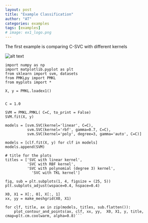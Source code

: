 ```yaml
---
layout: post
title: "Example Classification"
author: "AT"
categories: examples
tags: [examples]
# image: ex1_logo.png
---
```

 
 The first example is comparing C-SVC with different kernels 

![alt text](https://github.com/Talitsky/v1/tree/gh-pages/assets/img/ex1.png "Example Classification")

```
import numpy as np
import matplotlib.pyplot as plt
from sklearn import svm, datasets
from PMKLpy import PMKL
from myplots import *

X, y = PMKL.loadex1()


C = 1.0 

SVM = PMKL.PMKL( C=C, to_print = False) 
SVM.fit(X, y) 

models = [svm.SVC(kernel='linear', C=C), 
          svm.SVC(kernel='rbf', gamma=0.7, C=C),
          svm.SVC(kernel='poly', degree=3, gamma='auto', C=C)]

models = [clf.fit(X, y) for clf in models]
models.append(SVM)

# title for the plots
titles = ['SVC with linear kernel', 
          'SVC with RBF kernel',
          'SVC with polynomial (degree 3) kernel',
            'SVC with TKL kernel']

fig, sub = plt.subplots(1, 4, figsize = (25, 5))
plt.subplots_adjust(wspace=0.4, hspace=0.4)

X0, X1 = X[:, 0], X[:, 1]
xx, yy = make_meshgrid(X0, X1)

for clf, title, ax in zip(models, titles, sub.flatten()):
    plot_contour_and_points(ax, clf, xx, yy,  X0, X1, y, title, cmap=plt.cm.coolwarm, alpha=0.8)```
